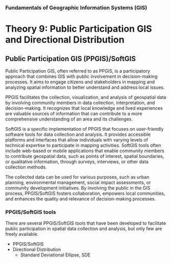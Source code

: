### Fundamentals of Geographic Information Systems (GIS)

# Theory 9: Public Participation GIS and Directional Distribution

## Public Participation GIS (PPGIS)/SoftGIS
Public Participation GIS, often referred to as PPGIS, is a participatory approach that combines GIS with public involvement in decision-making processes. It aims to engage citizens and stakeholders in mapping and analyzing spatial information to better understand and address local issues.

PPGIS facilitates the collection, visualization, and analysis of geospatial data by involving community members in data collection, interpretation, and decision-making. It recognizes that local knowledge and lived experiences are valuable sources of information that can contribute to a more comprehensive understanding of an area and its challenges.

SoftGIS is a specific implementation of PPGIS that focuses on user-friendly software tools for data collection and analysis. It provides accessible platforms and interfaces that allow individuals with varying levels of technical expertise to participate in mapping activities. SoftGIS tools often include web-based or mobile applications that enable community members to contribute geospatial data, such as points of interest, spatial boundaries, or qualitative information, through surveys, interviews, or other data collection methods.

The collected data can be used for various purposes, such as urban planning, environmental management, social impact assessments, or community development initiatives. By involving the public in the GIS process, PPGIS/SoftGIS fosters collaboration, empowers local communities, and enhances the quality and relevance of decision-making processes.

### PPGIS/SoftGIS tools
There are several PPGIS/SoftGIS tools that have been developed to facilitate public participation in spatial data collection and analysis, but only few are freely available. 



- PPGIS/SoftGIS
- Directional Distribution
	- Standard Deviational Ellipse, SDE
<!--stackedit_data:
eyJoaXN0b3J5IjpbMTUwNDAxNzY3Myw2MzU1MTEyMTYsLTkxOT
U2MDk0NSw3MzA5OTgxMTZdfQ==
-->